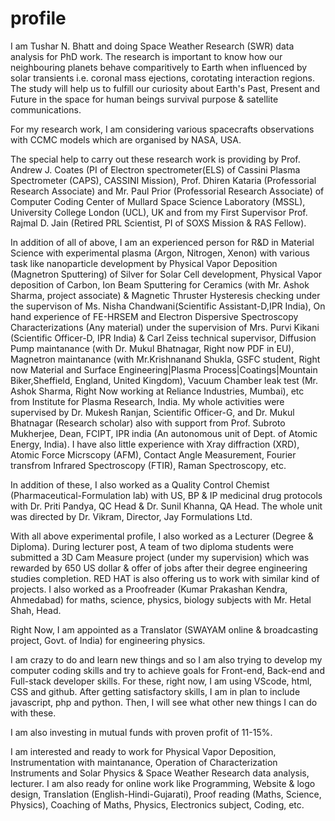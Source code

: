 # profile

I am Tushar N. Bhatt and doing Space Weather Research (SWR) data analysis for PhD work. The research is important to know how our neighbouring planets behave comparitively to Earth when influenced by solar transients i.e. coronal mass ejections, corotating interaction regions. The study will help us to fulfill our curiosity about Earth's Past, Present and Future in the space for human beings survival purpose & satellite communications. 

For my research work, I am considering various spacecrafts observations with CCMC models which are organised by NASA, USA.

The special help to carry out these research work is providing by Prof. Andrew J. Coates (PI of Electron spectrometer(ELS) of Cassini Plasma Spectrometer (CAPS), CASSINI Mission), Prof. Dhiren Kataria (Professorial Research Associate) and Mr. Paul Prior (Professorial Research Associate) of Computer Coding Center of Mullard Space Science Laboratory (MSSL), University College London (UCL), UK and from my First Supervisor Prof. Rajmal D. Jain (Retired PRL Scientist, PI of SOXS Mission & RAS Fellow).
 
In addition of all of above, I am an experienced person for R&D in Material Science with experimental plasma (Argon, Nitrogen, Xenon) with various task like nanoparticle development by Physical Vapor Deposition (Magnetron Sputtering) of Silver for Solar Cell development, Physical Vapor deposition of Carbon, Ion Beam Sputtering for Ceramics (with Mr. Ashok Sharma, project associate) & Magnetic Thruster Hysteresis checking under the supervison of Ms. Nisha Chandwani(Scientific Assistant-D,IPR India), On hand experience of FE-HRSEM and Electron Dispersive Spectroscopy Characterizations (Any material) under the supervision of Mrs. Purvi Kikani (Scientific Officer-D, IPR India) & Carl Zeiss technical supervisor, Diffusion Pump maintanance (with Dr. Mukul Bhatnagar, Right now PDF in EU), Magnetron maintanance (with Mr.Krishnanand Shukla, GSFC student, Right now Material and Surface Engineering|Plasma Process|Coatings|Mountain Biker,Sheffield, England, United Kingdom), Vacuum Chamber leak test (Mr. Ashok Sharma, Right Now working at Reliance Industries, Mumbai), etc from Institute for Plasma Research, India. My whole activities were supervised by Dr. Mukesh Ranjan, Scientific Officer-G, and Dr. Mukul Bhatnagar (Research scholar) also with support from Prof. Subroto Mukherjee, Dean, FCIPT, IPR india (An autonomous unit of Dept. of Atomic Energy, India). I have also little experience with Xray diffraction (XRD), Atomic Force Micrscopy (AFM), Contact Angle Measurement, Fourier transfrom Infrared Spectroscopy (FTIR), Raman Spectroscopy, etc.

In addition of these, I also worked as a Quality Control Chemist (Pharmaceutical-Formulation lab) with US, BP & IP medicinal drug protocols with Dr. Priti Pandya, QC Head & Dr. Sunil Khanna, QA Head. The whole unit was directed by Dr. Vikram, Director, Jay Formulations Ltd.

With all above experimental profile, I also worked as a Lecturer (Degree & Diploma). During lecturer post, A team of two diploma students were submitted a 3D Cam Measure project (under my supervision) which was rewarded by 650 US dollar & offer of jobs after their degree engineering studies completion. RED HAT is also offering us to work with similar kind of projects. I also worked as a Proofreader (Kumar Prakashan Kendra, Ahmedabad) for maths, science, physics, biology subjects with Mr. Hetal Shah, Head.

Right Now, I am appointed as a Translator (SWAYAM online & broadcasting project, Govt. of India) for engineering physics.

I am crazy to do and learn new things and so I am also trying to develop my computer coding skills and try to achieve goals for Front-end, Back-end and Full-stack developer skills. For these, right now, I am using VScode, html, CSS and github. After getting satisfactory skills, I am in plan to include javascript, php and python. Then, I will see what other new things I can do with these.

I am also investing in mutual funds with proven profit of 11-15%.

I am interested and ready to work for Physical Vapor Deposition, Instrumentation with maintanance, Operation of Characterization Instruments and Solar Physics & Space Weather Research data analysis, lecturer. I am also ready for online work like Programming, Website & logo design, Translation (English-Hindi-Gujarati), Proof reading (Maths, Science, Physics), Coaching of Maths, Physics, Electronics subject, Coding, etc.
